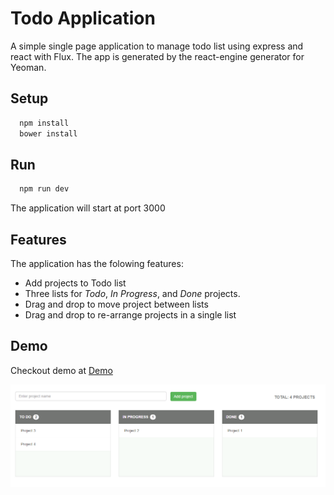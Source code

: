# Todo Application

A simple single page application to manage todo list using express and react with Flux. The app is generated by the react-engine generator for Yeoman.

## Setup
```sh
  npm install
  bower install
```

## Run
```sh
  npm run dev
```
The application will start at port 3000

## Features

The application has the folowing features:
* Add projects to Todo list
* Three lists for *Todo*, *In Progress*, and *Done* projects.
* Drag and drop to move project between lists
* Drag and drop to re-arrange projects in a single list

## Demo

Checkout demo at [Demo](http://todo-simple.au-syd.mybluemix.net/)

![Alt text](/public/images/main_page_screenshot.png?raw=true "Screenshot")